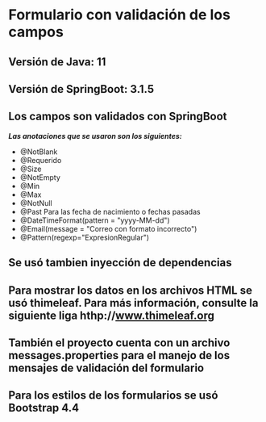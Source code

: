 # Formulario con validación de los campos

## Versión de Java: 11

## Versión de SpringBoot: 3.1.5

## Los campos son validados con SpringBoot
***Las anotaciones que se usaron son los siguientes:***
- @NotBlank
- @Requerido
- @Size
- @NotEmpty
- @Min
- @Max
- @NotNull
- @Past Para las fecha de nacimiento o fechas pasadas
- @DateTimeFormat(pattern = "yyyy-MM-dd")
- @Email(message = "Correo con formato incorrecto")
- @Pattern(regexp="ExpresionRegular")

## Se usó tambien inyección de dependencias

## Para mostrar los datos en los archivos HTML se usó thimeleaf. Para más información, consulte la siguiente liga hthp://www.thimeleaf.org

## También el proyecto cuenta con un archivo messages.properties para el manejo de los mensajes de validación del formulario

## Para los estilos de los formularios se usó Bootstrap 4.4




